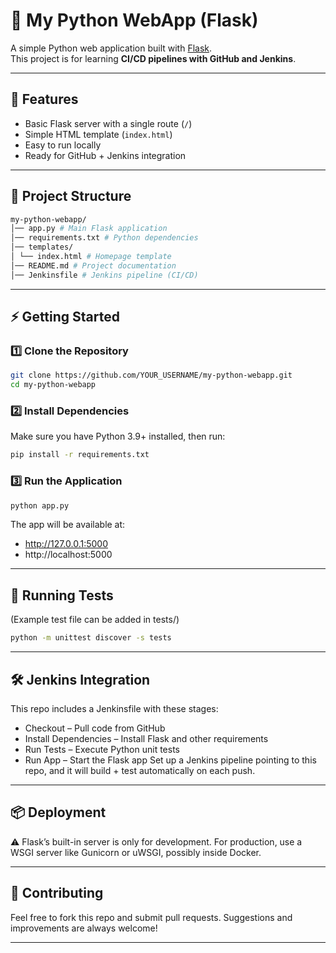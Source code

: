 # 🐍 My Python WebApp (Flask)

A simple Python web application built with [Flask](https://flask.palletsprojects.com/).  
This project is for learning **CI/CD pipelines with GitHub and Jenkins**.

---

## 🚀 Features
- Basic Flask server with a single route (`/`)
- Simple HTML template (`index.html`)
- Easy to run locally
- Ready for GitHub + Jenkins integration

---

## 📂 Project Structure
```bash
my-python-webapp/
│── app.py # Main Flask application
│── requirements.txt # Python dependencies
│── templates/
│ └── index.html # Homepage template
│── README.md # Project documentation
│── Jenkinsfile # Jenkins pipeline (CI/CD)
```

---

## ⚡ Getting Started

### 1️⃣ Clone the Repository
```bash
git clone https://github.com/YOUR_USERNAME/my-python-webapp.git
cd my-python-webapp
```

### 2️⃣ Install Dependencies
Make sure you have Python 3.9+ installed, then run:
```bash
pip install -r requirements.txt
```
### 3️⃣ Run the Application
```bash
python app.py
```

The app will be available at:
  - http://127.0.0.1:5000
  - http://localhost:5000

---

## 🧪 Running Tests
(Example test file can be added in tests/)
```bash
python -m unittest discover -s tests
```

---

## 🛠️ Jenkins Integration
This repo includes a Jenkinsfile with these stages:
  - Checkout – Pull code from GitHub
  - Install Dependencies – Install Flask and other requirements
  - Run Tests – Execute Python unit tests
  - Run App – Start the Flask app
Set up a Jenkins pipeline pointing to this repo, and it will build + test automatically on each push.

---

## 📦 Deployment
⚠️ Flask’s built-in server is only for development.
For production, use a WSGI server like Gunicorn or uWSGI, possibly inside Docker.

---

## 🤝 Contributing
Feel free to fork this repo and submit pull requests.
Suggestions and improvements are always welcome!

---


